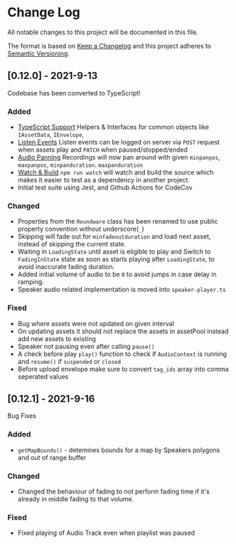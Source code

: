 # Change Log

All notable changes to this project will be documented in this file.

The format is based on [Keep a Changelog](http://keepachangelog.com/)
and this project adheres to [Semantic Versioning](http://semver.org/).

## [0.12.0] - 2021-9-13

Codebase has been converted to TypeScript!

### Added

- [TypeScript Support](http://github.com/roundware/roundware-web-framework/src/types)
  Helpers & Interfaces for common objects like `IAssetData`, `IEnvelope`,
- [Listen Events](https://roundware.org/api/#get-listenevents)
  Listen events can be logged on server via `POST` request when assets play and `PATCH` when paused/stopped/ended
- [Audio Panning]()
  Recordings will now pan around with given `minpanpos`, `maxpanpos`, `minpanduration`. `maxpanduration`
- [Watch & Build]() `npm run watch` will watch and build the source which makes it easier to test as a dependency in another project.
- Initial test suite using Jest, and Github Actions for CodeCov

### Changed

- Properties from the `Roundware` class has been renamed to use public property convention without underscore(`_`)
- Skipping will fade out for `minfadeoutduration` and load next asset, instead of skipping the current state.
- Waiting in `LoadingState` until asset is eligible to play and Switch to `FadingInState` state as soon as starts playing after `LoadingState`, to avoid inaccurate fading duration.
- Added initial volume of audio to be `0` to avoid jumps in case delay in ramping.
- Speaker audio related implementation is moved into `speaker-player.ts`

### Fixed

- Bug where assets were not updated on given interval
- On updating assets it should not replace the assets in assetPool instead add new assets to existing
- Speaker not pausing even after calling `pause()`
- A check before play `play()` function to check if `AudioContext` is running and `resume()` if `suspended` or `closed`
- Before upload envelope make sure to convert `tag_ids` array into comma seperated values

## [0.12.1] - 2021-9-16

Bug Fixes

### Added

- `getMapBounds()` - detemines bounds for a map by Speakers polygons and out of range buffer

### Changed

- Changed the behaviour of fading to not perform fading time if it's already in middle fading to that volume.

### Fixed

- Fixed playing of Audio Track even when playlist was paused
